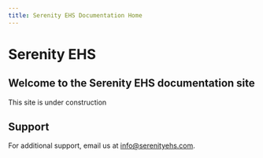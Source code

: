```yaml
---
title: Serenity EHS Documentation Home
---
```


# Serenity EHS

## Welcome to the Serenity EHS documentation site

This site is under construction

## Support
For additional support, email us at [info@serenityehs.com](mailto:info@serenityehs.com).
